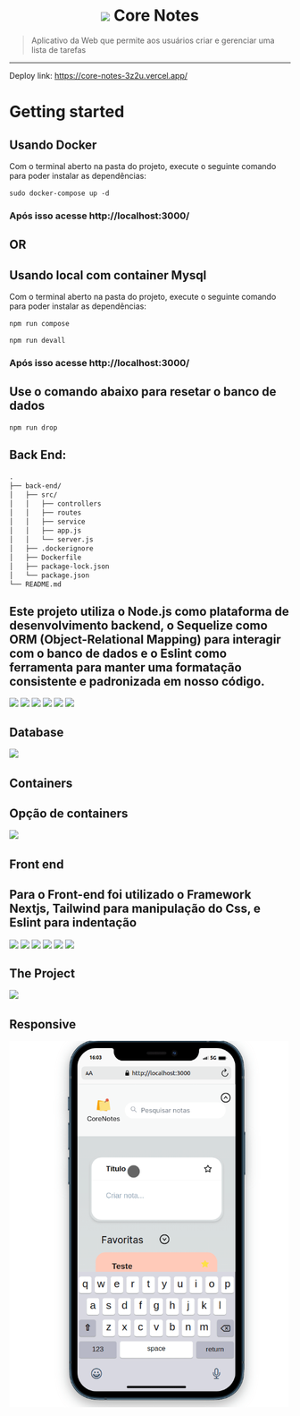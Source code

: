 <h1 align="center"> <img src="https://core-notes-3z2u.vercel.app/_next/image?url=%2Fimages%2Flogo.png&w=48&q=75&dpl=dpl_EfUYH5GSJNLppKKD9eMtXbJ7BoUP"/> Core Notes </h1> 

>  Aplicativo da Web que permite aos usuários criar e gerenciar uma lista de tarefas

***
Deploy link: https://core-notes-3z2u.vercel.app/

# Getting started

## Usando Docker
Com o terminal aberto na pasta do projeto, execute o seguinte comando para poder instalar as dependências:
```
sudo docker-compose up -d
```
### Após isso acesse http://localhost:3000/

## OR

## Usando local com container Mysql
Com o terminal aberto na pasta do projeto, execute o seguinte comando para poder instalar as dependências:
```
npm run compose
```
```
npm run devall
```
### Após isso acesse http://localhost:3000/

## Use o comando abaixo para resetar o banco de dados
```
npm run drop
```

## Back End:
```tree
.
├── back-end/
│   ├── src/
│   │   ├── controllers
│   │   ├── routes
│   │   ├── service
│   │   ├── app.js
│   │   └── server.js
│   ├── .dockerignore
│   ├── Dockerfile
│   ├── package-lock.json
│   └── package.json
└── README.md
```
<h2> Este projeto utiliza o Node.js como plataforma de desenvolvimento backend, o Sequelize como ORM (Object-Relational Mapping) para interagir com o banco de dados e o Eslint como ferramenta para manter uma formatação consistente e padronizada em nosso código. </h2>

<div>  
<img src="https://img.shields.io/badge/node.js-6DA55F?style=for-the-badge&logo=node.js&logoColor=white"/>
<img src="https://img.shields.io/badge/Sequelize-52B0E7?style=for-the-badge&logo=Sequelize&logoColor=white"/>
<img src="https://img.shields.io/badge/ESLint-4B3263?style=for-the-badge&logo=eslint&logoColor=white"/>
<img src="https://img.shields.io/badge/typescript-%23007ACC.svg?style=for-the-badge&logo=typescript&logoColor=white"/>
<img src="https://img.shields.io/badge/-mocha-%238D6748?style=for-the-badge&logo=mocha&logoColor=white"/>
<img src="https://img.shields.io/badge/chai.js-323330?style=for-the-badge&logo=chai&logoColor=red"/>
</div>

## Database
<img src="https://img.shields.io/badge/mysql-%2300f.svg?style=for-the-badge&logo=mysql&logoColor=white"/>

## Containers
<h2>Opção de containers</h2>
<img src="https://img.shields.io/badge/docker-%230db7ed.svg?style=for-the-badge&logo=docker&logoColor=white"/>

## Front end
<h2>Para o Front-end foi utilizado o Framework Nextjs, Tailwind para manipulação do Css, e Eslint para indentação</h2>


<div>  
<img src="https://img.shields.io/badge/Next-black?style=for-the-badge&logo=next.js&logoColor=white"/>
<img src="https://img.shields.io/badge/typescript-%23007ACC.svg?style=for-the-badge&logo=typescript&logoColor=white"/>
<img src="https://img.shields.io/badge/ESLint-4B3263?style=for-the-badge&logo=eslint&logoColor=white"/>
<img src="https://img.shields.io/badge/javascript-%23323330.svg?style=for-the-badge&logo=javascript&logoColor=%23F7DF1E"/>
<img src="https://img.shields.io/badge/tailwindcss-%2338B2AC.svg?style=for-the-badge&logo=tailwind-css&logoColor=white"/>
<img src="https://img.shields.io/badge/-AntDesign-%230170FE?style=for-the-badge&logo=ant-design&logoColor=white" />
</div>

<h2> The Project </h2>
<img width=700 src="exe2.gif"/>
<h2> Responsive</h2>
<img width=500 src="responsive.gif"/>






